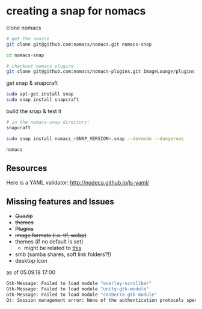 # creating a snap for nomacs

clone nomacs
```bash
# get the source
git clone git@github.com:nomacs/nomacs.git nomacs-snap

cd nomacs-snap

# checkout nomacs plugins
git clone git@github.com:nomacs/nomacs-plugins.git ImageLounge/plugins
```

get snap & snapcraft

```bash
sudo apt-get install snap
sudo snap install snapcraft
```

build the snap & test it
```bash
# in the nomacs-snap directory:
snapcraft

sudo snap install nomacs_<SNAP_VERSION>.snap --devmode --dangerous

nomacs
```

## Resources

Here is a YAML validator: http://nodeca.github.io/js-yaml/

## Missing features and Issues

- ~~Quazip~~
- ~~themes~~
- ~~Plugins~~
- ~~image formats (i.e. tif, webp)~~
- themes (if no default is set)
    - might be related to [this](https://forum.snapcraft.io/t/desktop-improvements-report-and-plans/3510?source_topic_id=496)
- smb (samba shares, soft link folders?!)
- desktop icon

as of 05.09.18 17:00

```bash
Gtk-Message: Failed to load module "overlay-scrollbar"
Gtk-Message: Failed to load module "unity-gtk-module"
Gtk-Message: Failed to load module "canberra-gtk-module"
Qt: Session management error: None of the authentication protocols specified are supported
```